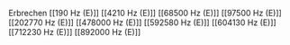 Erbrechen
[[190 Hz (E)]]
[[4210 Hz (E)]]
[[68500 Hz (E)]]
[[97500 Hz (E)]]
[[202770 Hz (E)]]
[[478000 Hz (E)]]
[[592580 Hz (E)]]
[[604130 Hz (E)]]
[[712230 Hz (E)]]
[[892000 Hz (E)]]